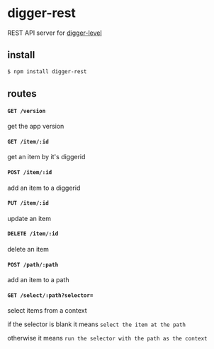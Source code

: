 # digger-rest

REST API server for [digger-level](https://github.com/diggerio/digger-level)

## install

```bash
$ npm install digger-rest
```

## routes

#### `GET /version`

get the app version

#### `GET /item/:id`

get an item by it's diggerid

#### `POST /item/:id`

add an item to a diggerid

#### `PUT /item/:id`

update an item

#### `DELETE /item/:id`

delete an item

#### `POST /path/:path`

add an item to a path

#### `GET /select/:path?selector=`

select items from a context

if the selector is blank it means `select the item at the path`

otherwise it means `run the selector with the path as the context`
